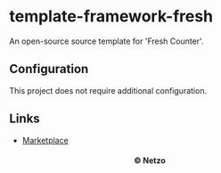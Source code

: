 # template-framework-fresh

An open-source source template for 'Fresh Counter'.

## Configuration

This project does not require additional configuration.

## Links

- [Marketplace](https://app.netzo.io/templates/template-framework-fresh)

<div align="center">
  <h4>© Netzo</h4>
</div>
